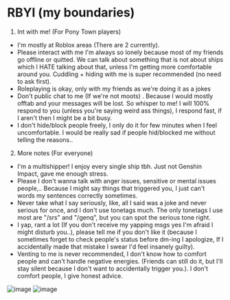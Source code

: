 # RBYI (my boundaries)
1. Int with me! (For Pony Town players)
 - I'm mostly at Roblox areas (There are 2 currently).
 - Please interact with me I'm always so lonely because most of my friends go offline or quitted. We can talk about something that is not about ships which I HATE talking about that, unless I'm getting more comfortable around you. Cuddling + hiding with me is super recommended (no need to ask first).
 - Roleplaying is okay, only with my friends as we're doing it as a jokes
 - Don't public chat to me (If we're not moots) . Because I would mostly offtab and your messages will be lost. So whisper to me! I will 100% respond to you (unless you're saying weird ass things), I respond fast, if I aren't then I might be a bit busy. 
 - I don't hide/block people freely, I only do it for few minutes when I feel uncomfortable. I would be really sad if people hid/blocked me without telling the reasons..
2. More notes (For everyone)
 - I'm a multishipper! I enjoy every single ship tbh. Just not Genshin Impact, gave me enough stress.
 - Please I don't wanna talk with anger issues, sensitive or mental issues people,.. Because I might say things that triggered you, I just can't words my sentences correctly sometimes.
 - Never take what I say seriously, like, all I said was a joke and never serious for once, and I don't use tonetags much. The only tonetags I use most are "/srs" and "/genq", but you can spot the serious tone right.
 - I yap, rant a lot (If you don't receive my yapping msgs yes I'm afraid I might disturb you..), please tell me if you don't like it (because I sometimes forget to check people's status before dm-ing I apologize, If I accidentally made that mistake I swear I'd feel insanely guilty).
 - Venting to me is never recommended, I don't know how to comfort people and can't handle negative energies. (Friends can still do it, but I'll stay silent because I don't want to accidentally trigger you.). I don't comfort people, I give honest advice.

![image](https://github.com/user-attachments/assets/94acd486-10ac-4fdb-89bf-4f93cc490b17)
![image](https://github.com/user-attachments/assets/860b85a6-eecf-482b-8014-6b5feebc5bdd)
